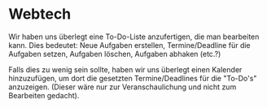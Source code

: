 # Webtech
Wir haben uns überlegt eine To-Do-Liste anzufertigen, die man bearbeiten kann. 
Dies bedeutet: 
Neue Aufgaben erstellen, Termine/Deadline für die Aufgaben setzen, Aufgaben löschen, Aufgaben abhaken (etc.?)

Falls dies zu wenig sein sollte, haben wir uns überlegt einen Kalender hinzuzufügen, um dort die gesetzten Termine/Deadlines für die "To-Do's" anzuzeigen. 
(Dieser wäre nur zur Veranschaulichung und nicht zum Bearbeiten gedacht).
